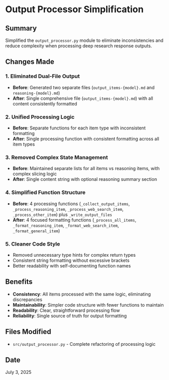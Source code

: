# Output Processor Simplification

## Summary
Simplified the `output_processor.py` module to eliminate inconsistencies and reduce complexity when processing deep research response outputs.

## Changes Made

### 1. Eliminated Dual-File Output
- **Before**: Generated two separate files (`output_items-{model}.md` and `reasoning-{model}.md`)
- **After**: Single comprehensive file (`output_items-{model}.md`) with all content consistently formatted

### 2. Unified Processing Logic
- **Before**: Separate functions for each item type with inconsistent formatting
- **After**: Single processing function with consistent formatting across all item types

### 3. Removed Complex State Management
- **Before**: Maintained separate lists for all items vs reasoning items, with complex slicing logic
- **After**: Single content string with optional reasoning summary section

### 4. Simplified Function Structure
- **Before**: 4 processing functions (`_collect_output_items`, `_process_reasoning_item`, `_process_web_search_item`, `_process_other_item`) plus `_write_output_files`
- **After**: 4 focused formatting functions (`_process_all_items`, `_format_reasoning_item`, `_format_web_search_item`, `_format_general_item`)

### 5. Cleaner Code Style
- Removed unnecessary type hints for complex return types
- Consistent string formatting without excessive brackets
- Better readability with self-documenting function names

## Benefits
- **Consistency**: All items processed with the same logic, eliminating discrepancies
- **Maintainability**: Simpler code structure with fewer functions to maintain
- **Readability**: Clear, straightforward processing flow
- **Reliability**: Single source of truth for output formatting

## Files Modified
- `src/output_processor.py` - Complete refactoring of processing logic

## Date
July 3, 2025

